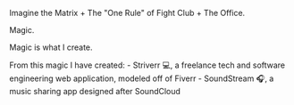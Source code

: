 Imagine the Matrix + The "One Rule" of Fight Club + The Office.

Magic.

Magic is what I create.

From this magic I have created:
    - Striverr :computer:, a freelance tech and software engineering web application, modeled off of Fiverr
    - SoundStream :headphones:, a music sharing app designed after SoundCloud 


